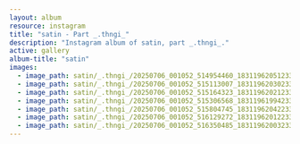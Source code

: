 ```yaml
---
layout: album
resource: instagram
title: "satin - Part _.thngi_"
description: "Instagram album of satin, part _.thngi_."
active: gallery
album-title: "satin"
images:
  - image_path: satin/_.thngi_/20250706_001052_514954460_18311962051233157_5296631046346408836_n.jpg
  - image_path: satin/_.thngi_/20250706_001052_515113007_18311962030233157_9163180788154617677_n.jpg
  - image_path: satin/_.thngi_/20250706_001052_515164323_18311962021233157_7655917374506408079_n.jpg
  - image_path: satin/_.thngi_/20250706_001052_515306568_18311961994233157_7415912801135387616_n.jpg
  - image_path: satin/_.thngi_/20250706_001052_515804745_18311962042233157_7245984620155753061_n.jpg
  - image_path: satin/_.thngi_/20250706_001052_516129272_18311962012233157_7880263484154474460_n.jpg
  - image_path: satin/_.thngi_/20250706_001052_516350485_18311962003233157_9063253600416595260_n.jpg
---
```


